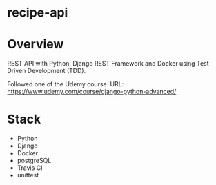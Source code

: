 # recipe-api

# Overview
REST API with Python, Django REST Framework and Docker using Test Driven Development (TDD).

Followed one of the Udemy course.
URL: https://www.udemy.com/course/django-python-advanced/

# Stack
- Python
- Django
- Docker
- postgreSQL
- Travis CI
- unittest

